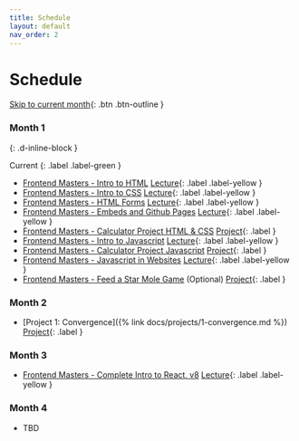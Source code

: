```yaml
---
title: Schedule
layout: default
nav_order: 2
---
```


# Schedule

[Skip to current month](#month-1){: .btn .btn-outline }

### Month 1
{: .d-inline-block }

Current
{: .label .label-green }

* [Frontend Masters - Intro to HTML](https://frontendmasters.com/bootcamp/introduction-html/) [Lecture](){: .label .label-yellow }
* [Frontend Masters - Intro to CSS](https://frontendmasters.com/bootcamp/introduction-css/) [Lecture](){: .label .label-yellow }
* [Frontend Masters - HTML Forms](https://frontendmasters.com/bootcamp/html-forms/) [Lecture](){: .label .label-yellow }
* [Frontend Masters - Embeds and Github Pages](https://frontendmasters.com/bootcamp/embeds-github-pages/) [Lecture](){: .label .label-yellow }
* [Frontend Masters - Calculator Project HTML & CSS](https://frontendmasters.com/bootcamp/calculator-html-css/) [Project](){: .label }
* [Frontend Masters - Intro to Javascript](https://frontendmasters.com/bootcamp/introduction-javascript/) [Lecture](){: .label .label-yellow }
* [Frontend Masters - Calculator Project Javascript](https://frontendmasters.com/bootcamp/calculator-javascript/) [Project](){: .label }
* [Frontend Masters - Javascript in Websites](https://frontendmasters.com/bootcamp/javascript-in-websites/) [Lecture](){: .label .label-yellow }
* [Frontend Masters - Feed a Star Mole Game](https://frontendmasters.com/bootcamp/web-game-project/) (Optional) [Project](){: .label }

### Month 2

* [Project 1: Convergence]({% link docs/projects/1-convergence.md %}) [Project](){: .label }

### Month 3

* [Frontend Masters - Complete Intro to React, v8](https://frontendmasters.com/courses/complete-react-v8/) [Lecture](){: .label .label-yellow }

### Month 4

* TBD
